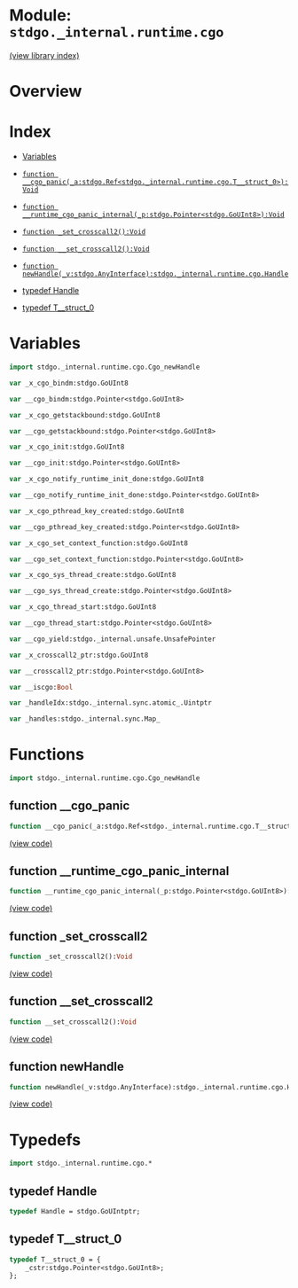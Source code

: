 # Module: `stdgo._internal.runtime.cgo`

[(view library index)](../../../stdgo.md)


# Overview


# Index


- [Variables](<#variables>)

- [`function __cgo_panic(_a:stdgo.Ref<stdgo._internal.runtime.cgo.T__struct_0>):Void`](<#function-__cgo_panic>)

- [`function __runtime_cgo_panic_internal(_p:stdgo.Pointer<stdgo.GoUInt8>):Void`](<#function-__runtime_cgo_panic_internal>)

- [`function _set_crosscall2():Void`](<#function-_set_crosscall2>)

- [`function __set_crosscall2():Void`](<#function-__set_crosscall2>)

- [`function newHandle(_v:stdgo.AnyInterface):stdgo._internal.runtime.cgo.Handle`](<#function-newhandle>)

- [typedef Handle](<#typedef-handle>)

- [typedef T\_\_struct\_0](<#typedef-t__struct_0>)

# Variables


```haxe
import stdgo._internal.runtime.cgo.Cgo_newHandle
```


```haxe
var _x_cgo_bindm:stdgo.GoUInt8
```


```haxe
var __cgo_bindm:stdgo.Pointer<stdgo.GoUInt8>
```


```haxe
var _x_cgo_getstackbound:stdgo.GoUInt8
```


```haxe
var __cgo_getstackbound:stdgo.Pointer<stdgo.GoUInt8>
```


```haxe
var _x_cgo_init:stdgo.GoUInt8
```


```haxe
var __cgo_init:stdgo.Pointer<stdgo.GoUInt8>
```


```haxe
var _x_cgo_notify_runtime_init_done:stdgo.GoUInt8
```


```haxe
var __cgo_notify_runtime_init_done:stdgo.Pointer<stdgo.GoUInt8>
```


```haxe
var _x_cgo_pthread_key_created:stdgo.GoUInt8
```


```haxe
var __cgo_pthread_key_created:stdgo.Pointer<stdgo.GoUInt8>
```


```haxe
var _x_cgo_set_context_function:stdgo.GoUInt8
```


```haxe
var __cgo_set_context_function:stdgo.Pointer<stdgo.GoUInt8>
```


```haxe
var _x_cgo_sys_thread_create:stdgo.GoUInt8
```


```haxe
var __cgo_sys_thread_create:stdgo.Pointer<stdgo.GoUInt8>
```


```haxe
var _x_cgo_thread_start:stdgo.GoUInt8
```


```haxe
var __cgo_thread_start:stdgo.Pointer<stdgo.GoUInt8>
```


```haxe
var __cgo_yield:stdgo._internal.unsafe.UnsafePointer
```


```haxe
var _x_crosscall2_ptr:stdgo.GoUInt8
```


```haxe
var __crosscall2_ptr:stdgo.Pointer<stdgo.GoUInt8>
```


```haxe
var __iscgo:Bool
```


```haxe
var _handleIdx:stdgo._internal.sync.atomic_.Uintptr
```


```haxe
var _handles:stdgo._internal.sync.Map_
```


# Functions


```haxe
import stdgo._internal.runtime.cgo.Cgo_newHandle
```


## function \_\_cgo\_panic


```haxe
function __cgo_panic(_a:stdgo.Ref<stdgo._internal.runtime.cgo.T__struct_0>):Void
```


[\(view code\)](<./Cgo_newHandle.hx#L3>)


## function \_\_runtime\_cgo\_panic\_internal


```haxe
function __runtime_cgo_panic_internal(_p:stdgo.Pointer<stdgo.GoUInt8>):Void
```


[\(view code\)](<./Cgo_newHandle.hx#L3>)


## function \_set\_crosscall2


```haxe
function _set_crosscall2():Void
```


[\(view code\)](<./Cgo_newHandle.hx#L3>)


## function \_\_set\_crosscall2


```haxe
function __set_crosscall2():Void
```


[\(view code\)](<./Cgo_newHandle.hx#L3>)


## function newHandle


```haxe
function newHandle(_v:stdgo.AnyInterface):stdgo._internal.runtime.cgo.Handle
```


[\(view code\)](<./Cgo_newHandle.hx#L3>)


# Typedefs


```haxe
import stdgo._internal.runtime.cgo.*
```


## typedef Handle


```haxe
typedef Handle = stdgo.GoUIntptr;
```


## typedef T\_\_struct\_0


```haxe
typedef T__struct_0 = {
	_cstr:stdgo.Pointer<stdgo.GoUInt8>;
};
```


